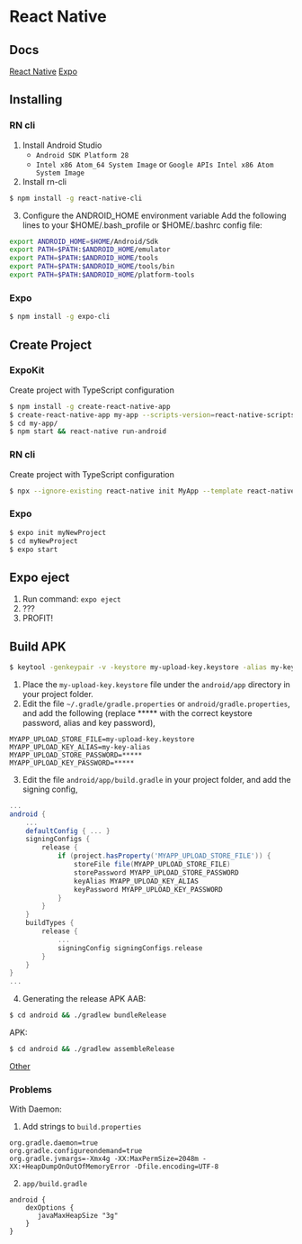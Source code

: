 # React Native

## Docs

[React Native](https://reactnative.dev/)
[Expo](https://expo.io/)


## Installing
### RN cli
1. Install Android Studio
    * ```Android SDK Platform 28```
    * ```Intel x86 Atom_64 System Image``` or ```Google APIs Intel x86 Atom System Image```
2. Install rn-cli
```sh
$ npm install -g react-native-cli
```
3. Configure the ANDROID_HOME environment variable
Add the following lines to your $HOME/.bash_profile or $HOME/.bashrc config file:
```sh
export ANDROID_HOME=$HOME/Android/Sdk
export PATH=$PATH:$ANDROID_HOME/emulator
export PATH=$PATH:$ANDROID_HOME/tools
export PATH=$PATH:$ANDROID_HOME/tools/bin
export PATH=$PATH:$ANDROID_HOME/platform-tools
```

### Expo
```sh
$ npm install -g expo-cli
```

## Create Project
### ExpoKit
Create project with TypeScript configuration
```sh
$ npm install -g create-react-native-app
$ create-react-native-app my-app --scripts-version=react-native-scripts-ts
$ cd my-app/
$ npm start && react-native run-android
```

### RN cli
Create project with TypeScript configuration
```sh
$ npx --ignore-existing react-native init MyApp --template react-native-template-typescript
```

### Expo
```sh
$ expo init myNewProject
$ cd myNewProject
$ expo start
```

## Expo eject 
1. Run command:
```expo eject```
2. ???
3. PROFIT!

## Build APK
```sh
$ keytool -genkeypair -v -keystore my-upload-key.keystore -alias my-key-alias -keyalg RSA -keysize 2048 -validity 10000
```
1. Place the ```my-upload-key.keystore``` file under the ```android/app``` directory in your project folder.
2. Edit the file ```~/.gradle/gradle.properties``` or ```android/gradle.properties```, and add the following (replace ***** with the correct keystore password, alias and key password),
```
MYAPP_UPLOAD_STORE_FILE=my-upload-key.keystore
MYAPP_UPLOAD_KEY_ALIAS=my-key-alias
MYAPP_UPLOAD_STORE_PASSWORD=*****
MYAPP_UPLOAD_KEY_PASSWORD=*****
```
3. Edit the file ```android/app/build.gradle``` in your project folder, and add the signing config,
```gradle
...
android {
    ...
    defaultConfig { ... }
    signingConfigs {
        release {
            if (project.hasProperty('MYAPP_UPLOAD_STORE_FILE')) {
                storeFile file(MYAPP_UPLOAD_STORE_FILE)
                storePassword MYAPP_UPLOAD_STORE_PASSWORD
                keyAlias MYAPP_UPLOAD_KEY_ALIAS
                keyPassword MYAPP_UPLOAD_KEY_PASSWORD
            }
        }
    }
    buildTypes {
        release {
            ...
            signingConfig signingConfigs.release
        }
    }
}
...
```
4. Generating the release APK
AAB:
```sh
$ cd android && ./gradlew bundleRelease
```
APK:
```sh
$ cd android && ./gradlew assembleRelease
```
[Other](https://reactnative.dev/docs/signed-apk-android)

### Problems
With Daemon:
1. Add strings to ```build.properties```
```
org.gradle.daemon=true
org.gradle.configureondemand=true
org.gradle.jvmargs=-Xmx4g -XX:MaxPermSize=2048m -XX:+HeapDumpOnOutOfMemoryError -Dfile.encoding=UTF-8
```
2. ```app/build.gradle```
```
android {
    dexOptions {
       javaMaxHeapSize "3g"
    }
}
```